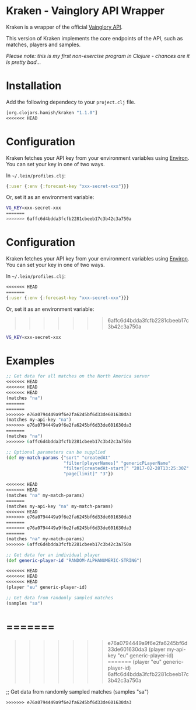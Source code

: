 # Kraken - Vainglory API Wrapper

Kraken is a wrapper of the official [Vainglory API](https://developer.vainglorygame.com/).

This version of Kraken implements the core endpoints of the API, such as matches, players and samples.

*Please note: this is my first non-exercise program in Clojure - chances are it is pretty bad...*

# Installation

Add the following dependecy to your `project.clj` file.

```clojure
[org.clojars.hamish/kraken "1.1.0"]
<<<<<<< HEAD
```
# Configuration

Kraken fetches your API key from your environment variables using [Environ](https://github.com/weavejester/environ). You can set your key in one of two ways.

In `~/.lein/profiles.clj`:

```clojure
{:user {:env {:forecast-key "xxx-secret-xxx"}}}
```

Or, set it as an environment variable:

```bash
VG_KEY=xxx-secret-xxx
=======
>>>>>>> 6affc6d4bdda3fcfb2281cbeeb17c3b42c3a750a
```
# Configuration

Kraken fetches your API key from your environment variables using [Environ](https://github.com/weavejester/environ). You can set your key in one of two ways.

In `~/.lein/profiles.clj`:

```clojure
<<<<<<< HEAD
=======
{:user {:env {:forecast-key "xxx-secret-xxx"}}}
```

Or, set it as an environment variable:
>>>>>>> 6affc6d4bdda3fcfb2281cbeeb17c3b42c3a750a

```bash
VG_KEY=xxx-secret-xxx
```

# Examples

```clojure
;; Get data for all matches on the North America server
<<<<<<< HEAD
<<<<<<< HEAD
<<<<<<< HEAD
(matches "na")
=======
=======
>>>>>>> e76a0794449a9f6e2fa6245bf6d33de601630da3
(matches my-api-key "na")
>>>>>>> e76a0794449a9f6e2fa6245bf6d33de601630da3
=======
(matches "na")
>>>>>>> 6affc6d4bdda3fcfb2281cbeeb17c3b42c3a750a

;; Optional parameters can be supplied
(def my-match-params {"sort" "createdAt"
                      "filter[playerNames]" "genericPLayerName"
                      "filter[createdAt-start]" "2017-02-28T13:25:30Z"
                      "page[limit]" "3"})

<<<<<<< HEAD
<<<<<<< HEAD
(matches "na" my-match-params)
=======
(matches my-api-key "na" my-match-params)
<<<<<<< HEAD
>>>>>>> e76a0794449a9f6e2fa6245bf6d33de601630da3
=======
>>>>>>> e76a0794449a9f6e2fa6245bf6d33de601630da3
=======
(matches "na" my-match-params)
>>>>>>> 6affc6d4bdda3fcfb2281cbeeb17c3b42c3a750a

;; Get data for an individual player
(def generic-player-id "RANDOM-ALPHANUMERIC-STRING")

<<<<<<< HEAD
<<<<<<< HEAD
<<<<<<< HEAD
(player "eu" generic-player-id)

;; Get data from randomly sampled matches
(samples "sa")
```
=======
=======
>>>>>>> e76a0794449a9f6e2fa6245bf6d33de601630da3
(player my-api-key "eu" generic-player-id)
=======
(player "eu" generic-player-id)
>>>>>>> 6affc6d4bdda3fcfb2281cbeeb17c3b42c3a750a

;; Get data from randomly sampled matches
(samples "sa")
```
>>>>>>> e76a0794449a9f6e2fa6245bf6d33de601630da3
